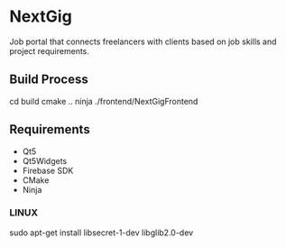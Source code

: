 # NextGig
 Job portal that connects freelancers with clients based on job skills and project requirements.

## Build Process
cd build
cmake ..
ninja
./frontend/NextGigFrontend

## Requirements
- Qt5
- Qt5Widgets
- Firebase SDK 
- CMake
- Ninja
### LINUX
sudo apt-get install libsecret-1-dev libglib2.0-dev